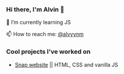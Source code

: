 ### Hi there, I'm Alvin 👋

🌱 I’m currently learning JS

📫 How to reach me: [@alvyynm](https://twitter.com/alvyynm)

### Cool projects I've worked on

- [Snap website](https://alvyynm.github.io/snap-website/) || HTML, CSS and vanilla JS

<!--
**alvyynm/alvyynm** is a ✨ _special_ ✨ repository because its `README.md` (this file) appears on your GitHub profile.

Here are some ideas to get you started:

- 🔭 I’m currently working on ...
- 🌱 I’m currently learning Frontend development
- 👯 I’m looking to collaborate on ...
- 🤔 I’m looking for help with ...
- 💬 Ask me about ...
- 📫 How to reach me: ...
- 😄 Pronouns: ...
- ⚡ Fun fact: ...
-->
